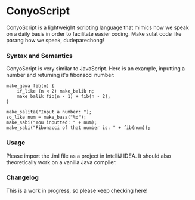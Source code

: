 # ConyoScript
ConyoScript is a lightweight scripting language that mimics how we speak on a daily basis in order to facilitate easier coding.  Make sulat code like parang how we speak, dudeparechong! 

### Syntax and Semantics
ConyoScript is very similar to JavaScript. Here is an example, inputting a number and returning it's fibonacci number:

```$xslt
make_gawa fib(n) {
    if_like (n < 2) make_balik n;
    make_balik fib(n - 1) + fib(n - 2);
}

make_salita("Input a number: ");
so_like num = make_basa("%d");
make_sabi("You inputted: " + num);
make_sabi("Fibonacci of that number is: " + fib(num));
```

### Usage
Please import the .iml file as a project in IntelliJ IDEA. It should also theoretically work on a vanilla Java compiler.

### Changelog
This is a work in progress, so please keep checking here!